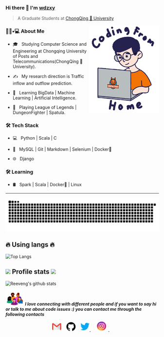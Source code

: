 ### Hi there 👋 I'm [wdzxy](https://github.com/wdzxy7)
> A Graduate Students at [ChongQing 🚪 University](http://www.cqupt.edu.cn/)

<img align='right' src="https://github.com/wdzxy7/wdzxy7/blob/main/icon/play.gif" width="230">

<h3> 👨🏻•💻 About Me </h3>

- 🎓 &nbsp; Studying Computer Science and Engineering at Chongqing University of Posts and Telecommunications(ChongQing 🚪 University).

- ✍️ &nbsp; My research direction is Traffic inflow and outflow prediction.

- 🌱 &nbsp; Learning BigData | Machine Learning | Artificial Intelligence.

- 🔭 &nbsp; Playing League of Legends | DungeonFighter | Spatula.



<h3>🛠 Tech Stack</h3>

- 💻 &nbsp; Python | Scala | C

- 🔧 &nbsp; MySQL | Git | Markdown | Selenium | Docker🐳

- 🌐 &nbsp; Django


<h3>🛠 Learning</h3>

- 🛢 &nbsp; Spark | Scala | Docker🐳 | Linux

<hr>

<!-- 贪吃蛇代码贡献图 -->
<div align="center"><img src="https://github.com/wdzxy7/wdzxy7/blob/main/icon/grid-snake.svg" /></div>

<h2>🔥 Using langs 🔥</h2>


![Top Langs](https://github-readme-stats.vercel.app/api/top-langs/?username=wdzxy7&layout=compact&theme=tokyonight)

<h2><img src="https://media.giphy.com/media/WUlplcMpOCEmTGBtBW/giphy.gif" width="30">  Profile stats <img src="https://media.giphy.com/media/WUlplcMpOCEmTGBtBW/giphy.gif" width="30"> </h2>

![Reeveng's github stats](https://github-readme-stats.vercel.app/api?username=wdzxy7&show_icons=true&title_color=fff&icon_color=79ff97&text_color=9f9f9f&bg_color=151515)

<img src="https://github.com/wdzxy7/wdzxy7/blob/main/icon/friend.gif" width="60"> <em><b>I love connecting with different people and if you want to say <b>hi or  talk to me about code issues :) you can contact me through the following contacts</b></em>
<p align="center">
 <a href="mailto:wdzxy7@qq.com"><img src="https://github.com/wdzxy7/wdzxy7/blob/main/icon/gmail.svg" width="30px" alt="mail"></a> &nbsp; &nbsp;
   <a href="https://github.com/wdzxy7"><img src="https://github.com/wdzxy7/wdzxy7/blob/main/icon/github.svg" width="30px" alt="mail"></a> &nbsp; &nbsp;
  <a href="https://twitter.com/wdzxy7"><img src="https://github.com/wdzxy7/wdzxy7/blob/main/icon/twitter.svg" width="30px" alt="Twitter">  </a> &nbsp; &nbsp;
 <a href="https://www.instagram.com/candy_zorro/"><img src="https://github.com/wdzxy7/wdzxy7/blob/main/icon/ins.png" width="45px" alt="Instagram">   </a> &nbsp; &nbsp;
</p>
